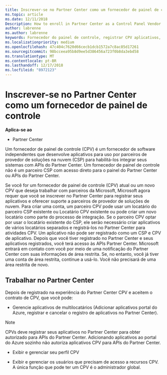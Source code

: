 ```yaml
---
title: Inscrever-se no Partner Center como um fornecedor de painel de controle | Partner Center
ms.topic: article
ms.date: 12/11/2018
Description: How to enroll in Partner Center as a Control Panel Vendor
author: labrenne
ms.author: labrenne
keywords: Fornecedor do painel de controle, registrar CPV aplicativos, gerenciar aplicativos CPV
ms.localizationpriority: medium
ms.openlocfilehash: 47c404c7620d66cecb1dcb1572a7c8ac85d17261
ms.sourcegitcommit: 98bcceea95b8d9ee5d386456a723f0b8da3ebd58
ms.translationtype: MT
ms.contentlocale: pt-BR
ms.lasthandoff: 12/17/2018
ms.locfileid: "8972123"
---
```

# <a name="enroll-in-partner-center-as-a-control-panel-vendor"></a>Inscrever-se no Partner Center como um fornecedor de painel de controle

**Aplica-se ao**

- Partner Center

Um fornecedor de painel de controle (CPV) é um fornecedor de software independentes que desenvolve aplicativos para uso por parceiros de provedor de soluções na nuvem (CSP) para habilitá-los integrar seus sistemas com APIs do Partner Center. Um fornecedor de painel de controle não é um parceiro CSP com acesso direto para o painel do Partner Center ou APIs do Partner Center.

Se você for um fornecedor de painel de controle (CPV) atual ou um novo CPV que deseja trabalhar com parceiros da Microsoft, Microsoft agora requer que você se inscrever no Partner Center para registrar seus aplicativos e oferecer suporte a parceiros de provedor de soluções de nuvem. Para criar uma conta, um parceiro CPV pode usar um locatário do parceiro CSP existente ou Locatário CPV existente ou pode criar um novo locatário como parte do processo de integração. Se o parceiro CPV optar por usar o locatário existente do CSP, ele serão necessário criar aplicativos de vários locatários separados e registrá-los no Partner Center para atividades CPV. Um aplicativo não pode ser registrado como um CSP e CPV de aplicativo. Depois que você tiver registrado no Partner Center e seus aplicativos registrados, você terá acesso às APIs Partner Center.  Microsoft entrará em contato com você por meio de uma notificação do Partner Center com suas informações de área restrita. Se, no entanto, você já tiver uma conta de área restrita, continue a usá-lo. Você não precisará de uma área restrita de novo.   


## <a name="working-in-partner-center"></a>Trabalhar no Partner Center
Depois de registrado na experiência do Partner Center CPV e aceitem o contrato de CPV, que você pode:

- Gerencie aplicativos de multilocatários (Adicionar aplicativos portal do Azure, registrar e cancelar o registro de aplicativos no Partner Center).

>[!Note] 
>CPVs deve registrar seus aplicativos no Partner Center para obter autorizado para APIs do Partner Center. Adicionando aplicativos ao portal do Azure sozinho não autoriza aplicativos CPV para APIs do Partner Center. 

- Exibir e gerenciar seu perfil CPV 

- Exibir e gerenciar os usuários que precisam de acesso a recursos CPV. A única função que pode ter um CPV é o administrador global.


